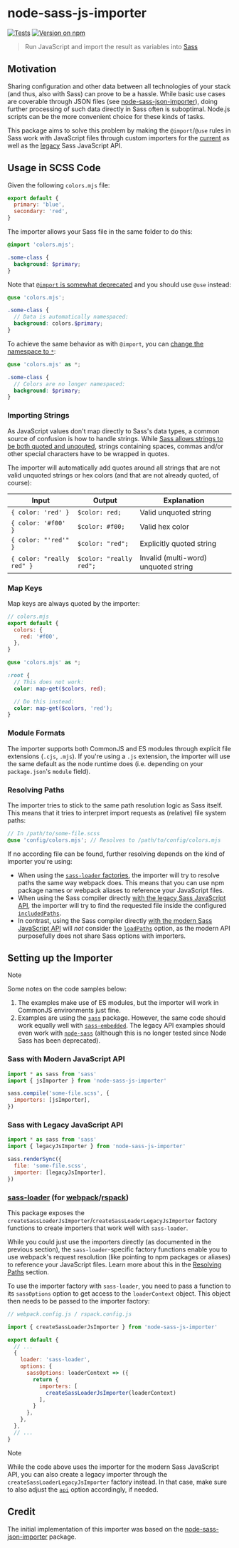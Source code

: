# node-sass-js-importer

[![Tests](https://img.shields.io/github/actions/workflow/status/loilo/node-sass-js-importer/test.yml?label=tests)](https://github.com/loilo/node-sass-js-importer/actions)
[![Version on npm](https://img.shields.io/npm/v/node-sass-js-importer)](https://www.npmjs.com/package/node-sass-js-importer)

> Run JavaScript and import the result as variables into [Sass](https://sass-lang.com/)

## Motivation

Sharing configuration and other data between all technologies of your stack (and thus, also with Sass) can prove to be a hassle. While basic use cases are coverable through JSON files (see [node-sass-json-importer](https://github.com/pmowrer/node-sass-json-importer)), doing further processing of such data directly in Sass often is suboptimal. Node.js scripts can be the more convenient choice for these kinds of tasks.

This package aims to solve this problem by making the `@import`/`@use` rules in Sass work with JavaScript files through custom importers for the [current](https://sass-lang.com/documentation/js-api/interfaces/importer/) as well as the [legacy](https://sass-lang.com/documentation/js-api/types/legacyimporter/) Sass JavaScript API.

## Usage in SCSS Code

Given the following `colors.mjs` file:

```js
export default {
  primary: 'blue',
  secondary: 'red',
}
```

The importer allows your Sass file in the same folder to do this:

```scss
@import 'colors.mjs';

.some-class {
  background: $primary;
}
```

Note that [`@import` is somewhat deprecated](https://sass-lang.com/documentation/at-rules/import) and you should use `@use` instead:

```scss
@use 'colors.mjs';

.some-class {
  // Data is automatically namespaced:
  background: colors.$primary;
}
```

To achieve the same behavior as with `@import`, you can [change the namespace to `*`](https://sass-lang.com/documentation/at-rules/use#choosing-a-namespace):

```scss
@use 'colors.mjs' as *;

.some-class {
  // Colors are no longer namespaced:
  background: $primary;
}
```

### Importing Strings

As JavaScript values don't map directly to Sass's data types, a common source of confusion is how to handle strings. While [Sass allows strings to be both quoted and unqouted](https://sass-lang.com/documentation/values/strings#unquoted), strings containing spaces, commas and/or other special characters have to be wrapped in quotes.

The importer will automatically add quotes around all strings that are not valid unquoted strings or hex colors (and that are not already quoted, of course):

<!-- prettier-ignore -->
Input | Output | Explanation
-|-|-
`{ color: 'red' }` | `$color: red;` | Valid unquoted string
`{ color: '#f00' }` | `$color: #f00;` | Valid hex color
`{ color: "'red'" }` | `$color: "red";` | Explicitly quoted string
`{ color: "really red" }` | `$color: "really red";` | Invalid (multi-word) unquoted string

### Map Keys

Map keys are always quoted by the importer:

```js
// colors.mjs
export default {
  colors: {
    red: '#f00',
  },
}
```

```scss
@use 'colors.mjs' as *;

:root {
  // This does not work:
  color: map-get($colors, red);

  // Do this instead:
  color: map-get($colors, 'red');
}
```

### Module Formats

The importer supports both CommonJS and ES modules through explicit file extensions (`.cjs`, `.mjs`). If you're using a `.js` extension, the importer will use the same default as the node runtime does (i.e. depending on your `package.json`'s `module` field).

### Resolving Paths

The importer tries to stick to the same path resolution logic as Sass itself. This means that it tries to interpret import requests as (relative) file system paths:

```scss
// In /path/to/some-file.scss
@use 'config/colors.mjs'; // Resolves to /path/to/config/colors.mjs
```

If no according file can be found, further resolving depends on the kind of importer you're using:

- When using the [`sass-loader` factories](#sass-loader-for-webpackrspack), the importer will try to resolve paths the same way webpack does. This means that you can use npm package names or webpack aliases to reference your JavaScript files.
- When using the Sass compiler directly [with the legacy Sass JavaScript API](#sass-with-legacy-javascript-api), the importer will try to find the requested file inside the configured [`includedPaths`](https://sass-lang.com/documentation/js-api/interfaces/legacystringoptions/#includePaths).
- In contrast, using the Sass compiler directly [with the modern Sass JavaScript API](#sass-with-modern-javascript-api) will _not_ consider the [`loadPaths`](https://sass-lang.com/documentation/js-api/interfaces/options/#loadPaths) option, as the modern API purposefully does not share Sass options with importers.

## Setting up the Importer

> [!NOTE]
>
> Some notes on the code samples below:
>
> 1. The examples make use of ES modules, but the importer will work in CommonJS environments just fine.
> 2. Examples are using the [`sass`](https://npmjs.com/package/sass) package. However, the same code should work equally well with [`sass-embedded`](https://npmjs.com/package/sass-embedded). The legacy API examples should even work with [`node-sass`](https://www.npmjs.com/package/node-sass) (although this is no longer tested since Node Sass has been deprecated).

### Sass with Modern JavaScript API

```js
import * as sass from 'sass'
import { jsImporter } from 'node-sass-js-importer'

sass.compile('some-file.scss', {
  importers: [jsImporter],
})
```

### Sass with Legacy JavaScript API

```js
import * as sass from 'sass'
import { legacyJsImporter } from 'node-sass-js-importer'

sass.renderSync({
  file: 'some-file.scss',
  importer: [legacyJsImporter],
})
```

### [sass-loader](https://github.com/webpack-contrib/sass-loader) (for [webpack](https://webpack.js.org/)/[rspack](https://rspack.dev/))

This package exposes the `createSassLoaderJsImporter`/`createSassLoaderLegacyJsImporter` factory functions to create importers that work well with `sass-loader`.

While you could just use the importers directly (as documented in the previous section), the `sass-loader`-specific factory functions enable you to use webpack's request resolution (like pointing to npm packages or aliases) to reference your JavaScript files. Learn more about this in the [Resolving Paths](#resolving-paths) section.

To use the importer factory with `sass-loader`, you need to pass a function to its `sassOptions` option to get access to the `loaderContext` object. This object then needs to be passed to the importer factory:

```js
// webpack.config.js / rspack.config.js

import { createSassLoaderJsImporter } from 'node-sass-js-importer'

export default {
  // ...
  {
    loader: 'sass-loader',
    options: {
      sassOptions: loaderContext => ({
        return {
          importers: [
            createSassLoaderJsImporter(loaderContext)
          ],
        }
      },
    },
  },
  // ...
}
```

> [!NOTE]
>
> While the code above uses the importer for the modern Sass JavaScript API, you can also create a legacy importer through the `createSassLoaderLegacyJsImporter` factory instead. In that case, make sure to also adjust the [`api`](https://github.com/webpack-contrib/sass-loader#api) option accordingly, if needed.

## Credit

The initial implementation of this importer was based on the [node-sass-json-importer](https://github.com/pmowrer/node-sass-json-importer) package.
